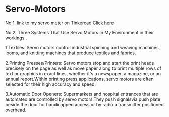 # Servo-Motors
No 1.
link to my servo meter on Tinkercad [Click here](https://www.tinkercad.com/things/0Tp9HecXhby-servo-meter/editel?sharecode=1f_Ipz_V-y_nKGHoyU6mNpv0f_F1bOKxyr5ZiuwSPd8)  

No 2.
Three Systems That Use Servo Motors In My Environment in their workings .

1.Textiles: Servo motors control industrial spinning and weaving machines, looms, and knitting machines that produce textiles and fabrics.

2.Printing Presses/Printers: Servo motors stop and start the print heads precisely on the page as well as move paper along to print multiple rows of text or graphics in exact lines, whether it's a newspaper, a magazine, or an annual report.Within printing press applications, servo motors are often selected for their high accuracy and speed.

3.Automatic Door Openers: Supermarkets and hospital entrances that are automated are controlled by servo motors.They push signalsvia push plate beside the door for handicapped access or by radio a  transmitter positioned overhead.




